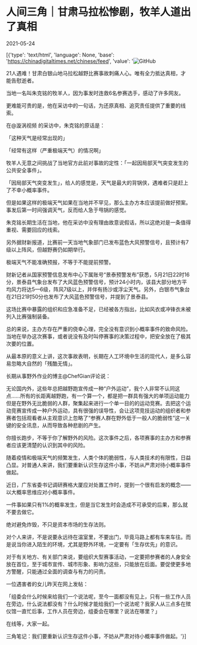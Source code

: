 # 人间三角｜甘肃马拉松惨剧，牧羊人道出了真相

2021-05-24

[{'type': 'text/html', 'language': None, 'base': 'https://chinadigitaltimes.net/chinese/feed', 'value': '![GitHub](https://chinadigitaltimes.net/chinese/files/2021/05/post-666309-60ab676b4b75b.png)

21人遇难！甘肃白银山地马拉松越野比赛事故刺痛人心。唯有全力抵达真相，才能告慰逝者。

当地一名叫朱克铭的牧羊人，因为事发时连救6名参赛选手，感动了许多网友。

更难能可贵的是，他在采访中的一句话，为还原真相、追究责任提供了重要的线索。

在@漩涡视频 的采访中，朱克铭的原话是：

「这种天气是经常出现的」

「经常有这样（严重极端天气）的情况啊」

牧羊人无意之间挑战了当地官方此前对事故的定性：「一起因局部天气突变发生的公共安全事件」。

「因局部天气突变发生」，给人的感觉是，天气是最大的背锅侠，遇难者只是赶上了不幸小概率事件。

但是如果这样的极端天气如果在当地并不罕见，那么主办方本应该提前做好预案。事发后第一时间强调天气，反而给人急于甩锅的感觉。

朱克铭长期生活在当地，他在采访中没有理由故意说假话，所以这绝对是一条值得重视、需要回应的线索。

另外据财新报道，比赛前一天当地气象部门已发布蓝色大风预警信号，且预计有7级以上阵风，但越野赛仍如期举行。

极端天气不能准确预报，不等于不能提前预警。



财新记者从国家预警信息发布中心下属账号“景泰预警发布”获悉，5月21日22时16分，景泰县气象台发布了大风蓝色预警信号，预计24小时内，该县大部分地方平均风力将达5—6级，阵风7级以上，并伴有扬沙或浮尘天气。另外，白银市气象台在21日21时50分也发布了大风蓝色预警信号，并提到了景泰县。



这场比赛中暴露的组织和应急准备不足，已经被各方指出，比如风衣或冲锋衣未被列入比赛强制装备。

总的来说，主办方存在严重的侥幸心理，完全没有意识到小概率事件的致命风险。当地在举办这次赛事，或者说没有及时叫停赛事的决策过程中，把安全放在了极其次要的位置。

从最本原的意义上讲，这次事故表明，长期在人工环境中生活的现代人，是多么容易忽略大自然的「残酷无情」。

长期从事野外作业的博主@ChefGian评论说：



无论国内外，这些年总把越野跑宣传成一种“户外运动”，我个人非常不认同这点……所有的长距离越野跑，有一个算一个，都是把一群具有强大的单项运动能力但是在野外无比脆弱的人群，聚集起来进行一个单一目的的运动竞赛。去把这个运动竞赛宣传成一种户外运动，具有很强的误导性，会让这项竞技运动的组织者和参赛者包括观看者从主观意识上忽略了“参赛人群在野外低于一般人的脆弱性”这一关键的安全讯息，从而导致各种悲剧的产生。



你擅长跑步，不等于你了解野外的风险。这次事件之后，各项赛事的主办方和参赛者应该更清楚的认识到其中的风险。

随着疫情和极端天气的频繁发生，人类个体的脆弱性，与人类技术的有限性，日益凸显。对普通人来讲，我们要重新认识生存这件小事，不妨从严肃对待小概率事件做起。

近日，广东省委书记调研赛格大厦应对处置工作时，提到一个很有启发的概念——以大概率思维应对小概率事件。

一件事如果只有1%的概率发生，但是当它发生时会造成不可承受的后果，那么就不要去做它。

绝对避免炸毁，不只是资本市场的生存法则。

对个人来讲，不是说要永远待在温室里，不要出门，毕竟马路上都有车来车往。而是说当你进入陌生的环境，尤其是野外环境，一定要有「生存优先」的意识。

对于有关地方、有关部门来说，要组织大型赛事活动，一定要把参赛者的人身安全放在首位，至于城市宣传、城市形象、影响力这些，只能放在后面。要促使更多地方警醒，只能通过全面的调查与有力的问责。

一位遇害者的女儿昨天在网上发帖：

「组委会什么时候来给我们一个说法呢，至今一面都没有见上，只有一些工作人员在旁边，什么说法都没有？什么时候才能给我们一个说法呢？我家人从三点多在殡仪馆一直忙后事，工作人员在旁边，组委会在哪里？说法在哪里？」

在线等，大家一起。

三角笔记：我们要重新认识生存这件小事，不妨从严肃对待小概率事件做起。'}]